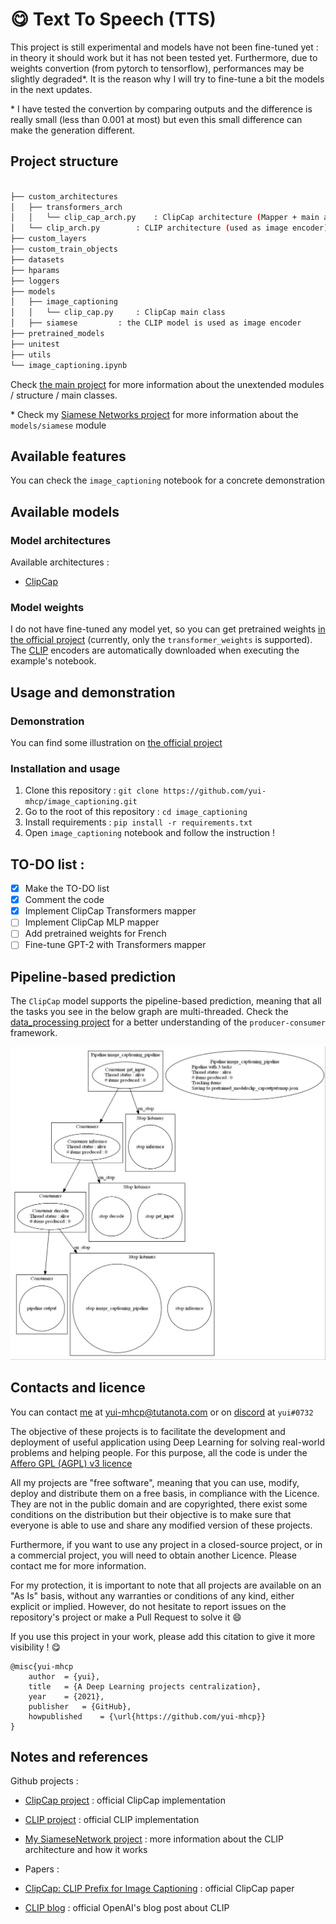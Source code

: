 # :yum: Text To Speech (TTS)

This project is still experimental and models have not been fine-tuned yet : in theory it should work but it has not been tested yet. Furthermore, due to weights convertion (from pytorch to tensorflow), performances may be slightly degraded\*. It is the reason why I will try to fine-tune a bit the models in the next updates. 

\* I have tested the convertion by comparing outputs and the difference is really small (less than 0.001 at most) but even this small difference can make the generation different. 

## Project structure

```bash

├── custom_architectures
│   ├── transformers_arch
│   │   └── clip_cap_arch.py    : ClipCap architecture (Mapper + main architecture)
│   └── clip_arch.py        : CLIP architecture (used as image encoder)
├── custom_layers
├── custom_train_objects
├── datasets
├── hparams
├── loggers
├── models
│   ├── image_captioning
│   │   └── clip_cap.py     : ClipCap main class
│   ├── siamese         : the CLIP model is used as image encoder
├── pretrained_models
├── unitest
├── utils
└── image_captioning.ipynb
```

Check [the main project](https://github.com/yui-mhcp/base_dl_project) for more information about the unextended modules / structure / main classes. 

\* Check my [Siamese Networks project](https://github.com/yui-mhcp/siamese_networks) for more information about the `models/siamese` module

## Available features

You can check the `image_captioning` notebook for a concrete demonstration

## Available models

### Model architectures

Available architectures :
- [ClipCap](https://arxiv.org/abs/2111.09734)

### Model weights

I do not have fine-tuned any model yet, so you can get pretrained weights [in the official project](https://github.com/rmokady/CLIP_prefix_caption) (currently, only the `transformer_weights` is supported). The [CLIP](https://openai.com/blog/clip/) encoders are automatically downloaded when executing the example's notebook.

## Usage and demonstration

### Demonstration

You can find some illustration on [the official project](https://github.com/rmokady/CLIP_prefix_caption)

### Installation and usage

1. Clone this repository : `git clone https://github.com/yui-mhcp/image_captioning.git`
2. Go to the root of this repository : `cd image_captioning`
3. Install requirements : `pip install -r requirements.txt`
4. Open `image_captioning` notebook and follow the instruction !

## TO-DO list :

- [x] Make the TO-DO list
- [x] Comment the code
- [x] Implement ClipCap Transformers mapper
- [ ] Implement ClipCap MLP mapper
- [ ] Add pretrained weights for French
- [ ] Fine-tune GPT-2 with Transformers mapper

## Pipeline-based prediction

The `ClipCap` model supports the pipeline-based prediction, meaning that all the tasks you see in the below graph are multi-threaded. Check the [data_processing project](https://github.com/yui-mhcp/data_processing) for a better understanding of the `producer-consumer` framework. 

![Image captioning pipeline](captioning_pipeline.jpg)


## Contacts and licence

You can contact [me](https://github.com/yui-mhcp) at yui-mhcp@tutanota.com or on [discord](https://discord.com) at `yui#0732`

The objective of these projects is to facilitate the development and deployment of useful application using Deep Learning for solving real-world problems and helping people. 
For this purpose, all the code is under the [Affero GPL (AGPL) v3 licence](LICENCE)

All my projects are "free software", meaning that you can use, modify, deploy and distribute them on a free basis, in compliance with the Licence. They are not in the public domain and are copyrighted, there exist some conditions on the distribution but their objective is to make sure that everyone is able to use and share any modified version of these projects. 

Furthermore, if you want to use any project in a closed-source project, or in a commercial project, you will need to obtain another Licence. Please contact me for more information. 

For my protection, it is important to note that all projects are available on an "As Is" basis, without any warranties or conditions of any kind, either explicit or implied. However, do not hesitate to report issues on the repository's project or make a Pull Request to solve it :smile: 

If you use this project in your work, please add this citation to give it more visibility ! :yum:

```
@misc{yui-mhcp
    author  = {yui},
    title   = {A Deep Learning projects centralization},
    year    = {2021},
    publisher   = {GitHub},
    howpublished    = {\url{https://github.com/yui-mhcp}}
}
```

## Notes and references

Github projects :
- [ClipCap project](https://github.com/rmokady/CLIP_prefix_caption) : official ClipCap implementation
- [CLIP project](https://github.com/openai/clip) : official CLIP implementation
- [My SiameseNetwork project](https://github.com/yui-mhcp/siamese_networks) : more information about the CLIP architecture and how it works

- Papers :
- [ClipCap: CLIP Prefix for Image Captioning](https://arxiv.org/abs/2111.09734) : official ClipCap paper
- [CLIP blog](https://openai.com/blog/clip/) : official OpenAI's blog post about CLIP
